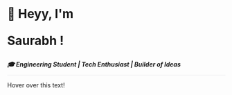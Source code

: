<h1 style="display: inline; margin: 0px; padding: 0px; border-bottom: none;">👋 Heyy, I'm <p onmouseover="this.style.color='red'" onmouseout="this.style.color='black'">Saurabh !</p><h5 style="margin-top: 15px; margin-bottom: 10px; border-bottom: 1px solid #eaecef; padding-bottom: 10px">🎓 Engineering Student | Tech Enthusiast | Builder of Ideas </h5></h1>

<p 
  onmouseover="this.style.color='red'" 
  onmouseout="this.style.color='black'">
  Hover over this text!
</p>
